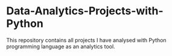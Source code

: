 # Data-Analytics-Projects-with-Python
This repository contains all projects I have analysed with Python programming language as an analytics tool.
